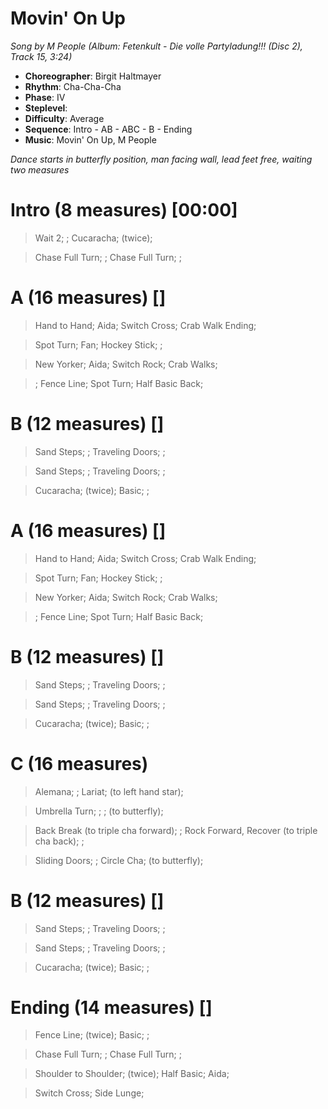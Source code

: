 # Movin' On Up
*Song by M People (Album: Fetenkult - Die volle Partyladung!!! (Disc 2), Track 15, 3:24)*

* **Choreographer**: Birgit Haltmayer
* **Rhythm**: Cha-Cha-Cha
* **Phase**: IV
* **Steplevel**:
* **Difficulty**: Average
* **Sequence**: Intro - AB - ABC - B - Ending
* **Music**: Movin' On Up, M People

*Dance starts in butterfly position, man facing wall, lead feet free, waiting two measures*

# Intro (8 measures) [00:00]

> Wait 2; ; Cucaracha; (twice);

> Chase Full Turn; ; Chase Full Turn; ;

# A (16 measures) []

> Hand to Hand; Aida; Switch Cross; Crab Walk Ending;

> Spot Turn; Fan; Hockey Stick; ;

> New Yorker; Aida; Switch Rock; Crab Walks;

> ; Fence Line; Spot Turn; Half Basic Back;

# B (12 measures) []

> Sand Steps; ; Traveling Doors; ;

> Sand Steps; ; Traveling Doors; ;

> Cucaracha; (twice); Basic; ;

# A (16 measures) []

> Hand to Hand; Aida; Switch Cross; Crab Walk Ending;

> Spot Turn; Fan; Hockey Stick; ;

> New Yorker; Aida; Switch Rock; Crab Walks;

> ; Fence Line; Spot Turn; Half Basic Back;

# B (12 measures) []

> Sand Steps; ; Traveling Doors; ;

> Sand Steps; ; Traveling Doors; ;

> Cucaracha; (twice); Basic; ;

# C (16 measures)

> Alemana; ; Lariat; (to left hand star);

> Umbrella Turn; ; ; (to butterfly);

> Back Break (to triple cha forward); ; Rock Forward, Recover (to triple cha back); ;

> Sliding Doors; ; Circle Cha; (to butterfly);

# B (12 measures) []

> Sand Steps; ; Traveling Doors; ;

> Sand Steps; ; Traveling Doors; ;

> Cucaracha; (twice); Basic; ;

# Ending (14 measures) []

> Fence Line; (twice); Basic; ;

> Chase Full Turn; ; Chase Full Turn; ;

> Shoulder to Shoulder; (twice); Half Basic; Aida;

> Switch Cross; Side Lunge;
